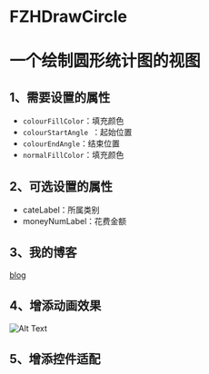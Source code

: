 # FZHDrawCircle
一个绘制圆形统计图的视图
====
## 1、需要设置的属性<br>
  * `colourFillColor`：填充颜色<br>
  * `colourStartAngle `：起始位置<br>
  * `colourEndAngle`：结束位置<br>
  * `normalFillColor`：填充颜色<br>

## 2、可选设置的属性<br>
  * cateLabel：所属类别<br>
  * moneyNumLabel：花费金额<br>

## 3、我的博客<br>
[blog](http://www.cnblogs.com/fengzhihao/)

## 4、增添动画效果
![Alt Text](https://github.com/fengzhihao123/FZHDrawCircle/blob/master/FZHDrawCircle/fzhPopView.gif)

## 5、增添控件适配
